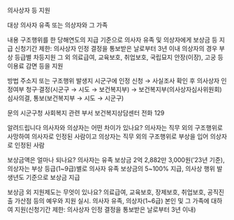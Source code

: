 의사상자 등 지원

대상
의사자 유족 또는 의상자와 그 가족

내용
구조행위를 한 당해연도의 지급 기준으로 의사자 유족 및 의상자에게 보상금 등 지급
신청기간 제한: 의사상자 인정 결정을 통보받은 날로부터 3년 이내
의상자의 경우 부상 등급별 차등지원
그 외 의료급여, 교육보호, 취업보호, 국립묘지 안장(이장), 고궁 등 이용료 감면 등을 지원

방법
주소지 또는 구조행위 발생지 시군구에 인정 신청 → 사실조사 확인 후 의사상자 인정여부 청구·결정(시군구 → 시도 → 보건복지부) → 보건복지부(의사상자심사위원회) 심사의결, 통보(보건복지부 → 시도 → 시군구)

문의
시군구청 사회복지 관련 부서
보건복지상담센터 전화 129

알려드립니다
의사자와 의상자는 어떤 차이가 있나요? 의사자는 직무 외의 구조행위로 사망하여 의사자로 인정된 사람이고 의상자는 직무 외의 구조행위로 부상을 입어 의상자로 인정된 사람

보상금액은 얼마나 되나요? 의사자는 유족 보상금 2억 2,882만 3,000원(’23년 기준), 의상자는 부상 등급(1~9급)별로 의사자 유족 보상금의 5~100% 지급,
의사상 행위 발생년도 기준으로 보상금 지급

보상금 외 지원제도는 무엇이 있나요? 의료급여, 교육보호, 장제보호, 취업보호, 공직진출 가산점 등의 예우와 지원 실시. 의사자 유족, 의상자(1~6급) 본인 및 그 가족에 대하여 지원(신청기간 제한: 의사상자 인정 결정을 통보받은 날로부터 3년 이내)
